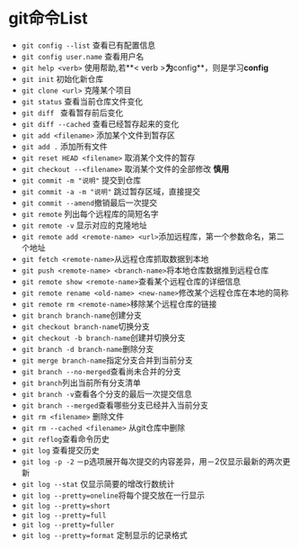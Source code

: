 # git命令List
* `git config --list` 查看已有配置信息
* `git config user.name` 查看用户名
* `git help <verb>` 使用帮助,若**< verb >**为**config**，则是学习**config**
* `git init` 初始化新仓库
* `git clone <url>` 克隆某个项目
* `git status` 查看当前仓库文件变化
* `git diff ` 查看暂存前后变化
* `git diff --cached` 查看已经暂存起来的变化
* `git add <filename>` 添加某个文件到暂存区
* `git add .` 添加所有文件
* `git reset HEAD <filename>` 取消某个文件的暂存
* `git checkout --<filename>` 取消某个文件的全部修改  **慎用**
* `git commit -m "说明"` 提交到仓库
* `git commit -a -m "说明"` 跳过暂存区域，直接提交
* `git commit --amend`撤销最后一次提交
* `git remote` 列出每个远程库的简短名字
* `git remote -v` 显示对应的克隆地址
* `git remote add <remote-name> <url>`添加远程库，第一个参数命名，第二个地址
* `git fetch <remote-name>`从远程仓库抓取数据到本地
* `git push <remote-name> <branch-name>`将本地仓库数据推到远程仓库
* `git remote show <remote-name>`查看某个远程仓库的详细信息
* `git remote rename <old-name> <new-name>`修改某个远程仓库在本地的简称
* `git remote rm <remote-name>`移除某个远程仓库的链接
* `git branch branch-name`创建分支
* `git checkout branch-name`切换分支
* `git checkout -b branch-name`创建并切换分支
* `git branch -d branch-name`删除分支
* `git merge branch-name`指定分支合并到当前分支
* `git branch --no-merged`查看尚未合并的分支
* `git branch`列出当前所有分支清单
* `git branch -v`查看各个分支的最后一次提交信息
* `git branch --merged`查看哪些分支已经并入当前分支
* `git rm <filename>`  删除文件
* `git rm --cached <filename>` 从git仓库中删除
* `git reflog`查看命令历史
* `git log` 查看提交历史
* `git log -p -2` －p选项展开每次提交的内容差异，用－2仅显示最新的两次更新
* `git log --stat` 仅显示简要的增改行数统计
* `git log --pretty=oneline`将每个提交放在一行显示
* `git log --pretty=short`
* `git log --pretty=full`
* `git log --pretty=fuller`
* `git log --pretty=format` 定制显示的记录格式